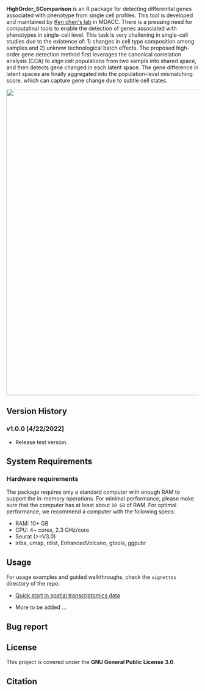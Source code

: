 **HighOrder_SComparison** is an R package for detecting differenital genes associated with phenotype from single cell profiles. This tool is developed and maintained by [Ken chen's lab](https://www.mdanderson.org/research/departments-labs-institutes/labs/ken-chen-laboratory.html) in MDACC. There is a pressing need for computatinal tools to enable the detection of genes associated with phenotypes in single-cell level. This task is very challening in single-cell studies due to the existence of: 1) changes in cell type composition among samples and 2) unknow technological batch effects. The proposed high-order gene detection method first leverages the canonical correlation analysis (CCA) to align cell populations from two sample into shared space, and then detects gene changed in each latent space. The gene difference in latent spaces are finally aggregated into the population-level mismatching score, which can capture gene change due to subtle cell states.

<image src="./doc/image/logo.png" width="800"> 
  
  
## Version History 
### v1.0.0 [4/22/2022]
* Release test version.
  
  


## System Requirements

### Hardware requirements
The package requires only a standard computer with enough RAM to support the in-memory operations. For minimal performance, please make sure that the computer has at least about `10 GB` of RAM. For optimal performance, we recommend a computer with the following specs:

* RAM: 10+ GB
* CPU: 4+ cores, 2.3 GHz/core
* Seurat (>=V3.0)
* irlba, umap, rdist, EnhancedVolcano, gtools, ggpubr

## Usage 

For usage examples and guided walkthroughs, check the `vignettes` directory of the repo.

*  [Quick start in spatial transcriptomics data](https://htmlpreview.github.io/?https://github.com/KChen-lab/bindSC/blob/master/vignettes/ST_DEG.html)

*  More to be added ... 


## Bug report

## License
This project is covered under the **GNU General Public License 3.0**.

## Citation


